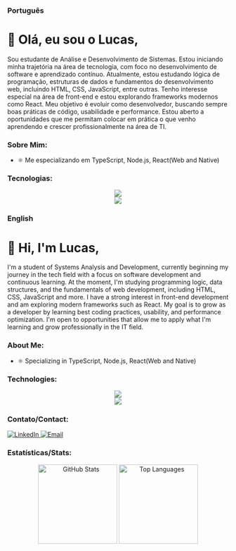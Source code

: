 ### Português

# 👋 Olá, eu sou o Lucas,
Sou estudante de Análise e Desenvolvimento de Sistemas. Estou iniciando minha trajetória na área de tecnologia, com foco no desenvolvimento de software e aprendizado contínuo. Atualmente, estou estudando lógica de programação, estruturas de dados e fundamentos do desenvolvimento web, incluindo HTML, CSS, JavaScript, entre outras.
Tenho interesse especial na área de front-end e estou explorando frameworks modernos como React. Meu objetivo é evoluir como desenvolvedor, buscando sempre boas práticas de código, usabilidade e performance. Estou aberto a oportunidades que me permitam colocar em prática o que venho aprendendo e crescer profissionalmente na área de TI.

### Sobre Mim:
- ⚛️ Me especializando em TypeScript, Node.js, React(Web and Native)
  
### Tecnologias:
<div align="center">
  <a href="https://skillicons.dev">
    <img src="https://skillicons.dev/icons?i=js,html,css,cs,react" />
    <br />
    <img src="https://skillicons.dev/icons?i=git,tailwind,ts,vite,babel" />
  </a>
</div>

### English

# 👋 Hi, I'm Lucas,
I'm a student of Systems Analysis and Development, currently beginning my journey in the tech field with a focus on software development and continuous learning. At the moment, I'm studying programming logic, data structures, and the fundamentals of web development, including HTML, CSS, JavaScript and more.
I have a strong interest in front-end development and am exploring modern frameworks such as React. My goal is to grow as a developer by learning best coding practices, usability, and performance optimization. I'm open to opportunities that allow me to apply what I'm learning and grow professionally in the IT field.

### About Me:
- ⚛️ Specializing in TypeScript, Node.js, React(Web and Native) 

### Technologies:
<div align="center">
  <a href="https://skillicons.dev">
    <img src="https://skillicons.dev/icons?i=js,html,css,cs,react" />
    <br />
    <img src="https://skillicons.dev/icons?i=git,tailwind,ts,vite,babel" />
  </a>
</div>

### Contato/Contact:
<a href="https://linkedin.com/in/lucascampanharo" target="_blank">
  <img src="https://img.shields.io/badge/LinkedIn-blue?logo=linkedin&style=for-the-badge" alt="LinkedIn">
</a>

<a href="mailto:lucascampanharodev@gmail.com" target="_blank">
  <img src="https://img.shields.io/badge/Email-ff6666?logo=gmail&style=for-the-badge" alt="Email">
</a>

### Estatísticas/Stats:
 <div align="center">
  <img height="180px" src="https://github-readme-stats.vercel.app/api?username=lucascampanharo&theme=merko&show_icons=true&hide_border=false&count_private=true" alt="GitHub Stats"/>
  <img height="180px" src="https://github-readme-stats.vercel.app/api/top-langs/?username=lucascampanharo&theme=merko&show_icons=true&hide_border=false&layout=compact" alt="Top Languages"/>
 </div>

